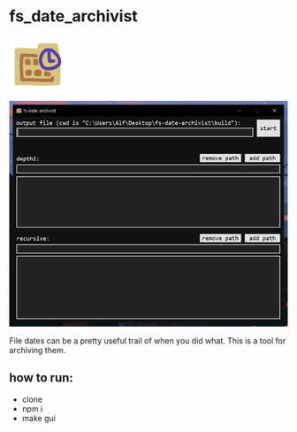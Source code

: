 # fs_date_archivist

<img src="res/icon.png" width="100px">

![](misc/gui.png)

File dates can be a pretty useful trail of when you did what. This is a tool for
archiving them.

## how to run:

- clone
- npm i
- make gui
